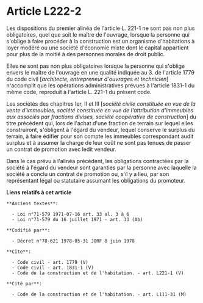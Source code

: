 # Article L222-2

Les dispositions du premier alinéa de l'article L. 221-1 ne sont pas non plus obligatoires, quel que soit le maître de
l'ouvrage, lorsque la personne qui s'oblige à faire procéder à la construction est un organisme d'habitations à loyer modéré
ou une société d'économie mixte dont le capital appartient pour plus de la moitié à des personnes morales de droit public.

Elles ne sont pas non plus obligatoires lorsque la personne qui s'oblige envers le maître de l'ouvrage en une qualité
indiquée au 3. de l'article 1779 du code civil [*architecte, entrepreneur d'ouvrages et technicien*] n'accomplit que les
opérations administratives prévues à l'article 1831-1 du même code, reproduit à l'article L. 221-1 du présent code.

Les sociétés des chapitres Ier, II et III [*société civile constituée en vue de la vente d'immeubles, société constituée en
vue de l'attribution d'immeubles aux associés par fractions divises, société coopérative de construction*] du titre précédent
qui, lors de l'achat d'une fraction de terrain sur lequel elles construiront, s'obligent à l'égard du vendeur, lequel
conserve le surplus du terrain, à faire édifier pour son compte les immeubles correspondant audit surplus et à assumer la
charge de leur coût ne sont pas tenues de passer un contrat de promotion avec ledit vendeur.

Dans le cas prévu à l'alinéa précédent, les obligations contractées par la société à l'égard du vendeur sont garanties par la
personne avec laquelle la société a conclu un contrat de promotion ou, s'il y a lieu, par son représentant légal ou
statutaire assumant les obligations du promoteur.

**Liens relatifs à cet article**

	**Anciens textes**:

	  - Loi n°71-579 1971-07-16 art. 33 al. 3 à 6
	  - Loi n°71-579 du 16 juillet 1971 - art. 33 (Ab)

	**Codifié par**:

	  - Décret n°78-621 1978-05-31 JORF 8 juin 1978

	**Cite**:

	  - Code civil - art. 1779 (V)
	  - Code civil - art. 1831-1 (V)
	  - Code de la construction et de l'habitation. - art. L221-1 (V)

	**Cité par**:

	  - Code de la construction et de l'habitation. - art. L111-31 (M)
